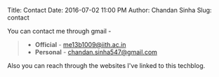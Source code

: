 Title: Contact
Date: 2016-07-02 11:00 PM
Author: Chandan Sinha
Slug: contact

You can contact me through gmail -
> * **Official** - <a href="mailto:me13b1009@iith.ac.in"> me13b1009@iith.ac.in </a>
> * **Personal** - <a href="mailto:chandan.sinha547@gmail.com"> chandan.sinha547@gmail.com </a>

Also you can reach through the websites I've linked to this techblog.